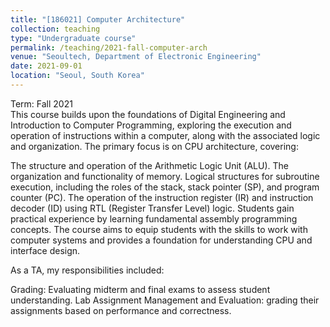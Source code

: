 ```yaml
---
title: "[186021] Computer Architecture"
collection: teaching
type: "Undergraduate course"
permalink: /teaching/2021-fall-computer-arch
venue: "Seoultech, Department of Electronic Engineering"
date: 2021-09-01
location: "Seoul, South Korea"
---
```

Term: Fall 2021  
This course builds upon the foundations of Digital Engineering and Introduction to Computer Programming, exploring the execution and operation of instructions within a computer, along with the associated logic and organization. The primary focus is on CPU architecture, covering:

The structure and operation of the Arithmetic Logic Unit (ALU).
The organization and functionality of memory.
Logical structures for subroutine execution, including the roles of the stack, stack pointer (SP), and program counter (PC).
The operation of the instruction register (IR) and instruction decoder (ID) using RTL (Register Transfer Level) logic.
Students gain practical experience by learning fundamental assembly programming concepts. The course aims to equip students with the skills to work with computer systems and provides a foundation for understanding CPU and interface design.  

As a TA, my responsibilities included:  

Grading: Evaluating midterm and final exams to assess student understanding.
Lab Assignment Management and Evaluation: grading their assignments based on performance and correctness.
